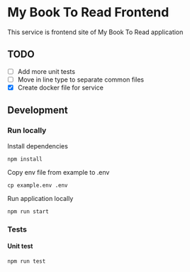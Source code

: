 # My Book To Read Frontend

This service is frontend site of My Book To Read application

## TODO

- [ ] Add more unit tests
- [ ] Move in line type to separate common files
- [X] Create docker file for service

## Development

### Run locally

Install dependencies
```
npm install
```

Copy env file from example to .env

```
cp example.env .env
```

Run application locally

```
npm run start
```

### Tests

#### Unit test

```
npm run test
```
